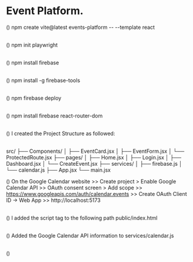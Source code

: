 <h1>Event Platform.</h1>

() npm create vite@latest events-platform -- --template react </br></br>

() npm init playwright </br></br>

() npm install firebase </br></br>

() npm install -g firebase-tools </br></br>

() npm firebase deploy </br></br>

() npm install firebase react-router-dom </br></br>

() I created the Project Structure as followed: </br></br> 

src/
├── Components/
│   ├── EventCard.jsx
│   ├── EventForm.jsx
│   └── ProtectedRoute.jsx
├── pages/
│   ├── Home.jsx
│   ├── Login.jsx
│   ├── Dashboard.jsx
│   └── CreateEvent.jsx
├── services/
│   ├── firebase.js
│   └── calendar.js
├── App.jsx
└── main.jsx

() On the Google Calendar website >> Create project > Enable Google Calendar API >> OAuth consent screen > Add scope >> https://www.googleapis.com/auth/calendar.events >> Create OAuth Client ID → Web App >> http://localhost:5173 </br></br>

() I added the script tag to the following path public/index.html <script async defer src="https://apis.google.com/js/api.js"></script></br></br>

() Added the Google Calendar API information to services/calendar.js</br></br>

()  